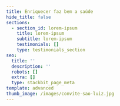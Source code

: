```yaml
---
title: Enriquecer faz bem a saúde
hide_title: false
sections:
  - section_id: lorem-ipsum
    title: lorem-ipsum
    subtitle: lorem-ipsum
    testimonials: []
    type: testimonials_section
seo:
  title: ''
  description: ''
  robots: []
  extra: []
  type: stackbit_page_meta
template: advanced
thumb_image: /images/convite-sao-luiz.jpg
---
```

